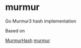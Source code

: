 murmur
======

Go Murmur3 hash implementation

Based on

[MurmurHash](http://en.wikipedia.org/wiki/MurmurHash)
[murmur](https://github.com/huichen/murmur)
